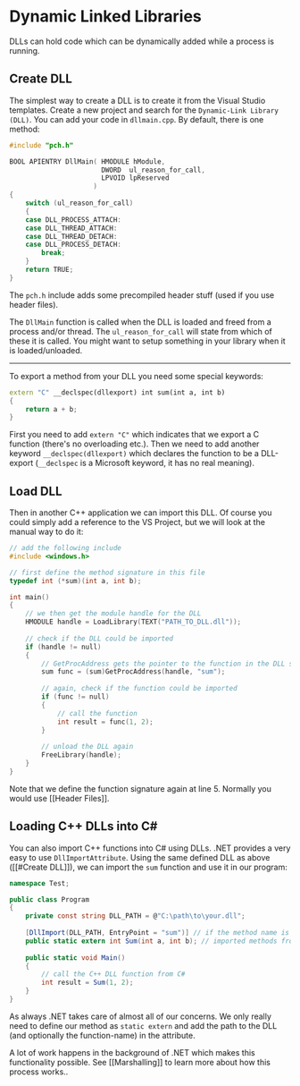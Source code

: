 # Dynamic Linked Libraries
DLLs can hold code which can be dynamically added while a process is running.

## Create DLL
The simplest way to create a DLL is to create it from the Visual Studio templates. Create a new project and search for the `Dynamic-Link Library (DLL)`. You can add your code in `dllmain.cpp`. By default, there is one method:

```cpp
#include "pch.h"

BOOL APIENTRY DllMain( HMODULE hModule,
                       DWORD  ul_reason_for_call,
                       LPVOID lpReserved
                     )
{
    switch (ul_reason_for_call)
    {
    case DLL_PROCESS_ATTACH:
    case DLL_THREAD_ATTACH:
    case DLL_THREAD_DETACH:
    case DLL_PROCESS_DETACH:
        break;
    }
    return TRUE;
}
```

The `pch.h` include adds some precompiled header stuff (used if you use header files).

The `DllMain` function is called when the DLL is loaded and freed from a process and/or thread. The `ul_reason_for_call` will state from which of these it is called. You might want to setup something in your library when it is loaded/unloaded. 

---

To export a method from your DLL you need some special keywords:

```cpp
extern "C" __declspec(dllexport) int sum(int a, int b)
{
    return a + b;
}
```

First you need to add `extern "C"` which indicates that we export a C function (there's no overloading etc.). Then we need to add another keyword `__declspec(dllexport)` which declares the function to be a DLL-export (`__declspec` is a Microsoft keyword, it has no real meaning).

## Load DLL
Then in another C++ application we can import this DLL. Of course you could simply add a reference to the VS Project, but we will look at the manual way to do it:

```cpp
// add the following include
#include <windows.h>

// first define the method signature in this file
typedef int (*sum)(int a, int b);

int main() 
{
	// we then get the module handle for the DLL
	HMODULE handle = LoadLibrary(TEXT("PATH_TO_DLL.dll"));
	
	// check if the DLL could be imported
	if (handle != null) 
	{
		// GetProcAddress gets the pointer to the function in the DLL so we can call it
		sum func = (sum)GetProcAddress(handle, "sum");
		
		// again, check if the function could be imported
		if (func != null) 
		{
			// call the function
			int result = func(1, 2);
		}
		
		// unload the DLL again
		FreeLibrary(handle);
	}
}
```

Note that we define the function signature again at line 5. Normally you would use [[Header Files]].

## Loading C++ DLLs into C#
You can also import C++ functions into C# using DLLs. .NET provides a very easy to use `DllImportAttribute`. Using the same defined DLL as above ([[#Create DLL]]), we can import the `sum` function and use it in our program:
```csharp
namespace Test;

public class Program
{
	private const string DLL_PATH = @"C:\path\to\your.dll";
	
	[DllImport(DLL_PATH, EntryPoint = "sum")] // if the method name is exactly the same as in the DLL, the EntryPoint argument is not needed
	public static extern int Sum(int a, int b); // imported methods from DLLs need to defined as static and extern
	
	public static void Main() 
	{
		// call the C++ DLL function from C#
		int result = Sum(1, 2);
	}
}
```

As always .NET takes care of almost all of our concerns. We only really need to define our method as `static extern` and add the path to the DLL (and optionally the function-name) in the attribute.

A lot of work happens in the background of .NET which makes this functionality possible. See [[Marshalling]] to learn more about how this process works..
